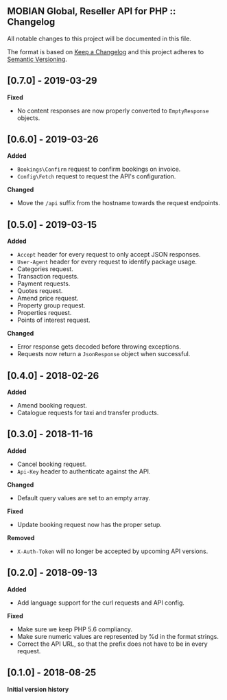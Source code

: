 ## MOBIAN Global, Reseller API for PHP :: Changelog

All notable changes to this project will be documented in this file.

The format is based on [Keep a Changelog](http://keepachangelog.com/en/1.0.0/)
and this project adheres to [Semantic Versioning](http://semver.org/spec/v2.0.0.html).

## [0.7.0] - 2019-03-29

**Fixed**

* No content responses are now properly converted to `EmptyResponse` objects.


## [0.6.0] - 2019-03-26

**Added**

* `Bookings\Confirm` request to confirm bookings on invoice.
* `Config\Fetch` request to request the API's configuration.

**Changed**

* Move the `/api` suffix from the hostname towards the request endpoints.


## [0.5.0] - 2019-03-15

**Added**

* `Accept` header for every request to only accept JSON responses.
* `User-Agent` header for every request to identify package usage.
* Categories request.
* Transaction requests.
* Payment requests.
* Quotes request.
* Amend price request.
* Property group request.
* Properties request.
* Points of interest request.

**Changed**

* Error response gets decoded before throwing exceptions.
* Requests now return a `JsonResponse` object when successful.


## [0.4.0] - 2018-02-26

**Added**

* Amend booking request.
* Catalogue requests for taxi and transfer products.

## [0.3.0] - 2018-11-16

**Added**

* Cancel booking request.
* `Api-Key` header to authenticate against the API.

**Changed**

* Default query values are set to an empty array.

**Fixed**

* Update booking request now has the proper setup.

**Removed**

* `X-Auth-Token` will no longer be accepted by upcoming API versions.


## [0.2.0] - 2018-09-13

**Added**

* Add language support for the curl requests and API config.

**Fixed**

* Make sure we keep PHP 5.6 compliancy.
* Make sure numeric values are represented by %d in the format strings.
* Correct the API URL, so that the prefix does not have to be in every request.


## [0.1.0] - 2018-08-25

**Initial version history**
